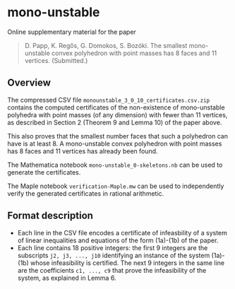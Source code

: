 # mono-unstable

Online supplementary material for the paper
> D. Papp, K. Regős, G. Domokos, S. Bozóki. The smallest mono-unstable convex polyhedron with point masses has 8 faces and 11 vertices. (Submitted.)

## Overview
The compressed CSV file `monounstable_3_0_10_certificates.csv.zip` contains the computed certificates of the non-existence of mono-unstable polyhedra with point masses (of any dimension) with fewer than 11 vertices, as described in Section 2 (Theorem 9 and Lemma 10) of the paper above.

This also proves that the smallest number faces that such a polyhedron can have is at least 8. A mono-unstable convex polyhedron with point masses has 8 faces and 11 vertices has already been found.

The Mathematica notebook `mono-unstable_0-skeletons.nb` can be used to generate the certificates.

The Maple notebook `verification-Maple.mw` can be used to independently verify the generated certificates in rational arithmetic.

## Format description
* Each line in the CSV file encodes a certificate of infeasbility of a system of linear inequalities and equations of the form (1a)-(1b) of the paper.
* Each line contains 18 positive integers: the first 9 integers are the subscripts `j2, j3, ..., j10` identifying an instance of the system (1a)-(1b) whose infeasibility is certified. The next 9 integers in the same line are the coefficients `c1, ..., c9` that prove the infeasibility of the system, as explained in Lemma 6.
